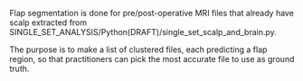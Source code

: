 Flap segmentation is done for pre/post-operative MRI files that already have scalp extracted from SINGLE_SET_ANALYSIS/Python(DRAFT)/single_set_scalp_and_brain.py.

The purpose is to make a list of clustered files, each predicting a flap region, so that practitioners can pick the most accurate file to use as ground truth.
